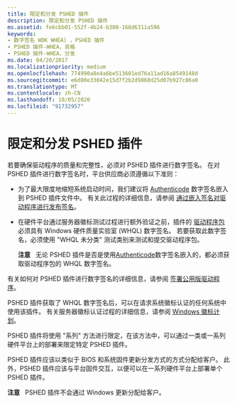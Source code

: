 ```yaml
---
title: 限定和分发 PSHED 插件
description: 限定和分发 PSHED 插件
ms.assetid: fe6cbb01-552f-4b24-b300-168d6311a596
keywords:
- 数字签名 WDK WHEA) ，PSHED 插件
- PSHED 插件-WHEA，资格
- PSHED 插件-WHEA，分发
ms.date: 04/20/2017
ms.localizationpriority: medium
ms.openlocfilehash: 774990a8e4a6be513601ed76a11ad16a8549148d
ms.sourcegitcommit: e6d80e33042e15d7f2b2d9868d25d07b927c86a0
ms.translationtype: MT
ms.contentlocale: zh-CN
ms.lasthandoff: 10/05/2020
ms.locfileid: "91732957"
---
```

# <a name="qualifying-and-distributing-pshed-plug-ins"></a>限定和分发 PSHED 插件


若要确保驱动程序的质量和完整性，必须对 PSHED 插件进行数字签名。 在对 PSHED 插件进行数字签名时，平台供应商必须遵循以下准则：

-   为了最大限度地缩短系统启动时间，我们建议将 [Authenticode](../install/authenticode.md) 数字签名嵌入到 PSHED 插件文件中。 有关此过程的详细信息，请参阅 [通过嵌入签名对驱动程序进行发布签名](../install/release-signing-a-driver-through-an-embedded-signature.md)。

-   在硬件平台通过服务器徽标测试过程进行额外验证之前，插件的 [驱动程序包](../install/driver-packages.md) 必须具有 Windows 硬件质量实验室 (WHQL) 数字签名。 若要获取此数字签名，必须使用 "WHQL 未分类" 测试类别来测试和提交驱动程序包。

    **注意**   无论 PSHED 插件是否是使用[Authenticode](../install/authenticode.md)数字签名嵌入的，都必须获取驱动程序包的 WHQL 数字签名。

     

有关如何对 PSHED 插件进行数字签名的详细信息，请参阅 [签署公用版驱动程序](../install/signing-drivers-for-public-release--windows-vista-and-later-.md)。

PSHED 插件获取了 WHQL 数字签名后，可以在请求系统徽标认证的任何系统中使用该插件。 有关服务器徽标认证过程的详细信息，请参阅 [Windows 徽标计划](/windows-hardware/test/hlk/)。

PSHED 插件将使用 "系列" 方法进行限定，在该方法中，可以通过一类或一系列硬件平台上的部署来限定特定 PSHED 插件。

PSHED 插件应该以类似于 BIOS 和系统固件更新分发方式的方式分配给客户。 此外，PSHED 插件应该与平台固件交互，以便可以在一系列硬件平台上部署单个 PSHED 插件。

**注意**   PSHED 插件不会通过 Windows 更新分配给客户。

 

